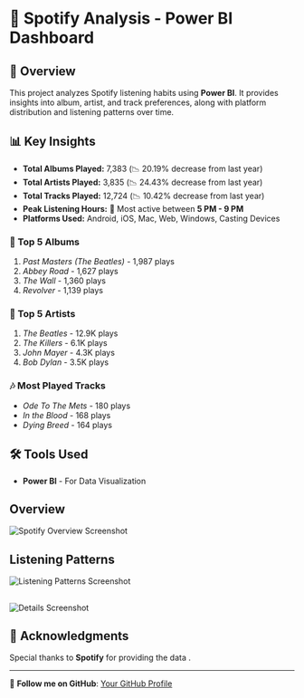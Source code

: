# 🎵 Spotify Analysis - Power BI Dashboard  

## 📌 Overview
This project analyzes Spotify listening habits using **Power BI**. It provides insights into album, artist, and track preferences, along with platform distribution and listening patterns over time.

## 📊 Key Insights
- **Total Albums Played:** 7,383 (📉 20.19% decrease from last year)
- **Total Artists Played:** 3,835 (📉 24.43% decrease from last year)
- **Total Tracks Played:** 12,724 (📉 10.42% decrease from last year)
- **Peak Listening Hours:** 🎵 Most active between **5 PM - 9 PM**
- **Platforms Used:** Android, iOS, Mac, Web, Windows, Casting Devices

### 🎼 Top 5 Albums
1. *Past Masters (The Beatles)* - 1,987 plays
2. *Abbey Road* - 1,627 plays
3. *The Wall* - 1,360 plays
4. *Revolver* - 1,139 plays

### 🎤 Top 5 Artists
1. *The Beatles* - 12.9K plays
2. *The Killers* - 6.1K plays
3. *John Mayer* - 4.3K plays
4. *Bob Dylan* - 3.5K plays

### 🎶 Most Played Tracks
- *Ode To The Mets* - 180 plays
- *In the Blood* - 168 plays
- *Dying Breed* - 164 plays

## 🛠 Tools Used
- **Power BI** - For Data Visualization

## Overview
![Spotify Overview Screenshot](https://github.com/user-attachments/assets/b87e8d4a-7895-435f-a36a-400b8ada052c)

## Listening Patterns
![Listening Patterns Screenshot](https://github.com/user-attachments/assets/0563ed68-3262-452e-a1b5-f65165cad681)

## 
![Details Screenshot](https://github.com/user-attachments/assets/d08f5576-cea5-4457-979d-058f3082bfca)


## 🌟 Acknowledgments
Special thanks to **Spotify** for providing the data .

---
🔗 **Follow me on GitHub**: [Your GitHub Profile](https://github.com/AchiMahadani)
